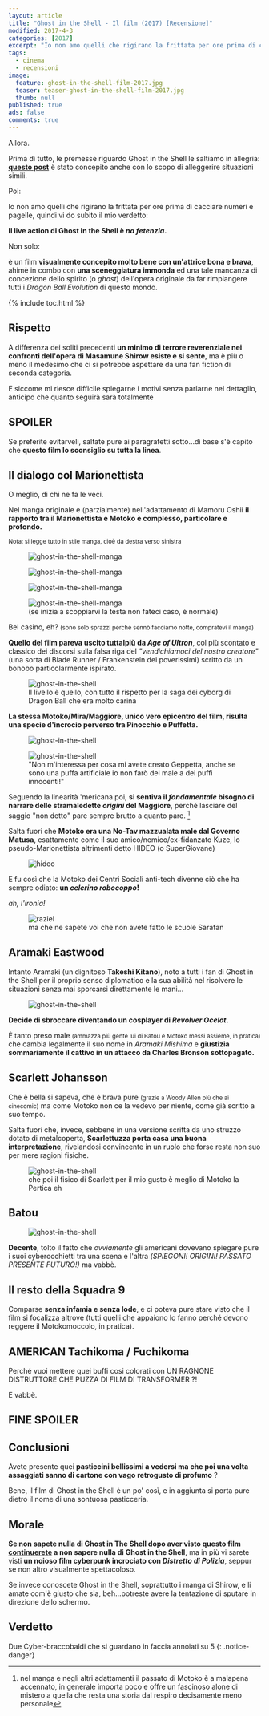 ```yaml
---
layout: article
title: "Ghost in the Shell - Il film (2017) [Recensione]"
modified: 2017-4-3
categories: [2017]
excerpt: "Io non amo quelli che rigirano la frittata per ore prima di cacciare numeri e pagelle, quindi vi do subito il mio verdetto: Il live action di Ghost in the Shell è na fetenzia..."
tags:
  - cinema
  - recensioni
image:
  feature: ghost-in-the-shell-film-2017.jpg
  teaser: teaser-ghost-in-the-shell-film-2017.jpg
  thumb: null
published: true
ads: false
comments: true
---
```


Allora.

Prima di tutto, le premesse riguardo Ghost in the Shell le saltiamo in allegria: [**questo post**](https://xabacadabra.com/2016/ghost-in-the-shell/) è stato concepito anche con lo scopo di alleggerire situazioni simili.

Poi: 

Io non amo quelli che rigirano la frittata per ore prima di cacciare numeri e pagelle, quindi vi do subito il mio verdetto: 

<span itemprop="headline">**Il live action di Ghost in the Shell è _na fetenzia_.**</span> 

Non solo: 

è un film **visualmente concepito molto bene con un'attrice bona e brava**, ahimè in combo con **una sceneggiatura immonda** ed una tale mancanza di concezione dello spirito (o _ghost_) dell'opera originale da far rimpiangere tutti i _Dragon Ball Evolution_ di questo mondo.

{% include toc.html %}

## Rispetto

A differenza dei soliti precedenti **un minimo di terrore reverenziale nei confronti dell'opera di Masamune Shirow esiste e si sente**, ma è più o meno il medesimo che ci si potrebbe aspettare da una fan fiction di seconda categoria.

E siccome mi riesce difficile spiegarne i motivi senza parlarne nel dettaglio, anticipo che quanto seguirà sarà totalmente

## SPOILER

Se preferite evitarveli, saltate pure ai paragrafetti sotto...di base s'è capito che **questo film lo sconsiglio su tutta la linea**.

## Il dialogo col Marionettista 

O meglio, di chi ne fa le veci. 

Nel manga originale e (parzialmente) nell'adattamento di Mamoru Oshii **il rapporto tra il Marionettista e Motoko è complesso, particolare e profondo.**

<small>Nota: si legge tutto in stile manga, cioè da destra verso sinistra</small>

<figure>
	<img src="/gallery/ghost-in-the-shell/ghost-in-the-shell-1.jpg" alt='ghost-in-the-shell-manga'>
</figure>

<figure>
	<img src="/gallery/ghost-in-the-shell/ghost-in-the-shell-2.jpg" alt='ghost-in-the-shell-manga'>
</figure>

<figure>
	<img src="/gallery/ghost-in-the-shell/ghost-in-the-shell-3.jpg" alt='ghost-in-the-shell-manga'>
</figure>

<figure>
	<img src="/gallery/ghost-in-the-shell/ghost-in-the-shell-4.jpg" alt='ghost-in-the-shell-manga'>
<figcaption>(se inizia a scoppiarvi la testa non fateci caso, è normale)</figcaption>
</figure>

Bel casino, eh? <small>(sono solo sprazzi perché sennò facciamo notte, compratevi il manga)</small>

**Quello del film pareva uscito tuttalpiù da _Age of Ultron_**, col più scontato e classico dei discorsi sulla falsa riga del _"vendichiamoci del nostro creatore"_ (una sorta di Blade Runner / Frankenstein dei poverissimi) scritto da un bonobo particolarmente ispirato.

<figure>
	<img src="/gallery/ghost-in-the-shell/c17-c18.jpg" alt='ghost-in-the-shell'>
<figcaption>Il livello è quello, con tutto il rispetto per la saga dei cyborg di Dragon Ball che era molto carina</figcaption>
</figure>

**La stessa Motoko/Mira/Maggiore, unico vero epicentro del film, risulta una specie d'incrocio perverso tra Pinocchio e Puffetta.**

<figure>
	<img src="/gallery/ghost-in-the-shell/puffetta.jpg" alt='ghost-in-the-shell'>
</figure>

<figure>
	<img src="/gallery/ghost-in-the-shell/geppetta.jpg" alt='ghost-in-the-shell'>
<figcaption>"Non m'interessa per cosa mi avete creato Geppetta, anche se sono una puffa artificiale io non farò del male a dei puffi innocenti!"</figcaption>
</figure>

Seguendo la linearità 'mericana poi, **si sentiva il _fondamentale_ bisogno di narrare delle stramaledette _origini_ del Maggiore**, perché lasciare del saggio "non detto" pare sempre brutto a quanto pare. [^passato]

[^passato]: nel manga e negli altri adattamenti il passato di Motoko è a malapena accennato, in generale importa poco e offre un fascinoso alone di mistero a quella che resta una storia dal respiro decisamente meno personale

Salta fuori che **Motoko era una No-Tav mazzualata male dal Governo Matusa**, esattamente come il suo amico/nemico/ex-fidanzato Kuze, lo pseudo-Marionettista altrimenti detto HIDEO (o SuperGiovane)

<figure>
	<img src="https://static2.fjcdn.com/comments/I+was+scared+of+all+system+start+up+screensfor+some+reason+_49e55a9eb9d4364ae3568f72a694dc75.jpg" alt='hideo'>
</figure>

E fu così che la Motoko dei Centri Sociali anti-tech divenne ciò che ha sempre odiato: **un _celerino robocoppo_!** 

_ah, l'ironia!_

<figure>
	<img src="https://static.giantbomb.com/uploads/scale_small/0/3661/402647-raziel_poster.jpg" alt='raziel'>
	<figcaption>ma che ne sapete voi che non avete fatto le scuole Sarafan </figcaption>
</figure>

## Aramaki Eastwood 

Intanto Aramaki (un dignitoso **Takeshi Kitano**), noto a tutti i fan di Ghost in the Shell per il proprio senso diplomatico e la sua abilità nel risolvere le situazioni senza mai sporcarsi direttamente le mani...

<figure>
	<img src="/gallery/ghost-in-the-shell/aramaki.jpg" alt='ghost-in-the-shell'>
</figure>

**Decide di sbroccare diventando un cosplayer di _Revolver Ocelot_.**

È tanto preso male <small>(ammazza più gente lui di Batou e Motoko messi assieme, in pratica)</small> che cambia legalmente il suo nome in _Aramaki Mishima_ e **giustizia sommariamente il cattivo in un attacco da Charles Bronson sottopagato.**

## Scarlett Johansson

Che è bella si sapeva, che è brava pure <small>(grazie a Woody Allen più che ai cinecomic)</small> ma come Motoko non ce la vedevo per niente, come già scritto a suo tempo.

Salta fuori che, invece, sebbene in una versione scritta da uno struzzo dotato di metalcoperta, **Scarlettuzza porta casa una buona interpretazione**, rivelandosi convincente in un ruolo che forse resta non suo per mere ragioni fisiche.

<figure>
	<img src="/gallery/ghost-in-the-shell/scarlett-johansson.jpg" alt='ghost-in-the-shell'>
	<figcaption>che poi il fisico di Scarlett per il mio gusto è meglio di Motoko la Pertica eh</figcaption>
</figure>

## Batou 

<figure>
	<img src="/gallery/ghost-in-the-shell/batou.jpg" alt='ghost-in-the-shell'>
</figure>

**Decente**, tolto il fatto che _ovviamente_ gli americani dovevano spiegare pure i suoi cyberocchietti tra una scena e l'altra _(SPIEGONI! ORIGINI! PASSATO PRESENTE FUTURO!)_ ma vabbè. 

## Il resto della Squadra 9 

Comparse **senza infamia e senza lode**, e ci poteva pure stare visto che il film si focalizza altrove (tutti quelli che appaiono lo fanno perché devono reggere il Motokomoccolo, in pratica). 

## AMERICAN Tachikoma / Fuchikoma 

Perché vuoi mettere quei buffi cosi colorati con UN RAGNONE DISTRUTTORE CHE PUZZA DI FILM DI TRANSFORMER ?!

E vabbè.

## FINE SPOILER

## Conclusioni 

Avete presente quei **pasticcini bellissimi a vedersi ma che poi una volta assaggiati sanno di cartone con vago retrogusto di profumo** ?

Bene, il film di Ghost in the Shell è un po' così, e in aggiunta si porta pure dietro il nome di una sontuosa pasticceria.

## Morale 

**Se non sapete nulla di Ghost in The Shell dopo aver visto questo film <u>continuerete</u> a non sapere nulla di Ghost in the Shell**, ma in più vi sarete visti **un noioso film cyberpunk incrociato con _Distretto di Polizia_**, seppur se non altro visualmente spettacoloso. 

Se invece conoscete Ghost in the Shell, soprattutto i manga di Shirow, e li amate com'è giusto che sia, beh...potreste avere la tentazione di sputare in direzione dello schermo.

## Verdetto

Due Cyber-braccobaldi che si guardano in faccia annoiati su 5
{: .notice-danger}

<div class="hreview" style="display: none;">
<span class="item"> <span style="font-size: xx-small;"><span style="font-family: &quot;trebuchet ms&quot; , sans-serif;"><span class="fn">Ghost in the Shell</span><br /> </span></span></span><span style="font-size: xx-small;"><span style="font-family: &quot;trebuchet ms&quot; , sans-serif;"> Recensito da: <span class="reviewer">Andrea Corinti</span> Data: <span class="dtreviewed">Apr 1 2017<br /> </span> Voto: <span class="rating">2</span></span></span></div>